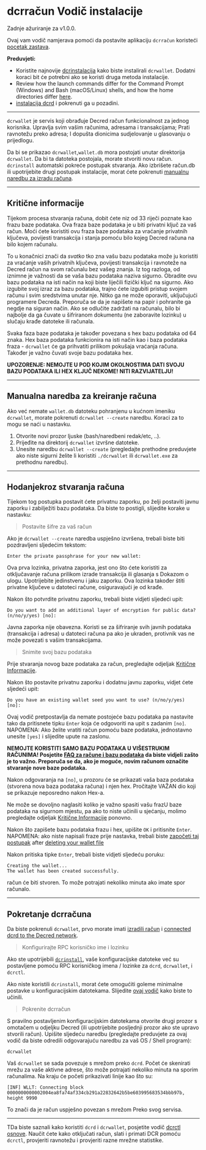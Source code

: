 # dcrračun Vodič instalacije 

Zadnje ažuriranje za v1.0.0.

Ovaj vam vodič namjerava pomoći da postavite aplikaciju `dcrračun` koristeći [pocetak zastava](/getting-started/startup-basics.md#startup-command-flags). 

**Preduvjeti:**

- Koristite najnovije [dcrinstalacija](/getting-started/user-guides/cli-installation.md) kako biste instalirali `dcrwallet`. Dodatni koraci bit će potrebni ako se koristi druga metoda instalacije.
- Review how the launch commands differ for the Command Prompt (Windows) and Bash (macOS/Linux) shells, and how the home directories differ [here](/getting-started/cli-differences.md).
- [instalacija dcrd](/getting-started/user-guides/dcrd-setup.md) i pokrenuti ga u pozadini.

---

`dcrwallet` je servis koji obrađuje Decred račun funkcionalnost za jednog korisnika. Upravlja svim vašim računima, adresama i transakcijama; Prati ravnotežu preko adresa; I dopušta dionicima sudjelovanje u glasovanju o prijedlogu.

Da bi se prikazao `dcrwallet`,`wallet.db` mora postojati unutar direktorija `dcrwallet`. Da bi ta datoteka postojala, morate stvoriti novu račun. `dcrinstall` automatski pokreće postupak stvaranja. Ako izbrišete račun.db ili upotrijebite drugi postupak instalacije, morat ćete pokrenuti [manualnu naredbu za izradu računa](#manual-wallet-creation-command).

---

## Kritične informacije 

Tijekom procesa stvaranja računa, dobit ćete niz od 33 riječi poznate kao frazu baze podataka. Ova fraza baze podataka je u biti privatni ključ za vaš račun. Moći ćete koristiti ovu fraza baze podataka za vraćanje privatnih ključeva, povijesti transakcija i stanja pomoću bilo kojeg Decred računa na bilo kojem računalu.

To u konačnici znači da *svatko* tko zna vašu bazu podataka može ju koristiti za vraćanje vaših privatnih ključeva, povijesti transakcija i ravnoteže na Decred račun na svom računalu bez vašeg znanja. Iz tog razloga, od iznimne je važnosti da se vaša bazu podataka naziva sigurno. Obradite ovu bazu podataka na isti način na koji biste liječili fizički ključ na sigurno. Ako izgubite svoj izraz za bazu podataka, trajno ćete izgubiti pristup svojem računu i svim sredstvima unutar nje. Nitko ga ne može oporaviti, uključujući programere Decreda. Preporuča se da je napišete na papir i pohranite ga negdje na siguran način. Ako se odlučite zadržati na računalu, bilo bi najbolje da ga čuvate u šifriranom dokumentu (ne zaboravite lozinku) u slučaju krađe datoteke ili računala.

Svaka faza baze podataka je također povezana s hex bazu podataka od 64 znaka. Hex baza podataka  funkcionira na isti način kao i baza podataka fraza - `dcrwallet` će ga prihvatiti prilikom pokušaja vraćanja računa. Također je važno čuvati svoje bazu podataka hex.

**UPOZORENJE: NEMOJTE U POD KOJIM OKOLNOSTIMA DATI SVOJU BAZU PODATAKA ILI HEX KLJUČ NEKOME! NITI RAZVIJATELJU!**

---

## Manualna naredba za kreiranje računa 

Ako već nemate `wallet.db` datoteku pohranjenu u kućnom imeniku `dcrwallet`, morate pokrenuti `dcrwallet --create` naredbu. Koraci za to mogu se naći u nastavku.

1. Otvorite novi prozor ljuske (bash/naredbeni redak/etc, ..).
2. Prijeđite na direktorij `dcrwallet` izvršne datoteke.
3. Unesite naredbu `dcrwallet --create` (pregledajte prethodne preduvjete ako niste sigurni želite li koristiti `./dcrwallet` ili `dcrwallet.exe` za prethodnu naredbu). 

---

## Hodanjekroz stvaranja računa 

Tijekom tog postupka postavit ćete privatnu zaporku, po želji postaviti javnu zaporku i zabilježiti bazu podataka. Da biste to postigli, slijedite korake u nastavku:

> Postavite šifre za vaš račun

Ako je `dcrwallet --create` naredba uspješno izvršena, trebali biste biti pozdravljeni sljedećim tekstom:

```no-highlight
Enter the private passphrase for your new wallet:
```

Ova prva lozinka, privatna zaporka, jest ono što ćete koristiti za otključavanje računa prilikom izrade transakcija ili glasanja s Dokazom o  ulogu. Upotrijebite jedinstvenu i jaku zaporku. Ova lozinka također štiti privatne ključeve u datoteci račune, osiguravajući je od krađe.

Nakon što potvrdite privatnu zaporku, trebali biste vidjeti sljedeći upit:

```no-highlight
Do you want to add an additional layer of encryption for public data? (n/no/y/yes) [no]:
```

Javna zaporka nije obavezna. Koristi se za šifriranje svih javnih podataka (transakcija i adresa) u datoteci računa pa ako je ukraden, protivnik vas ne može povezati s vašim transakcijama. 

> Snimite svoj bazu podataka

Prije stvaranja novog baze podataka za račun, pregledajte odjeljak [Kritične Informacije](/getting-started/user-guides/dcrwallet-setup.md#critical-information).

Nakon što postavite privatnu zaporku i dodatnu javnu zaporku, vidjet ćete sljedeći upit:

```no-highlight
Do you have an existing wallet seed you want to use? (n/no/y/yes) [no]:
```

Ovaj vodič pretpostavlja da nemate postojeće bazu podataka pa nastavite tako da pritisnete tipku `Enter` koja će odgovoriti na upit s zadanim `[no]`. NAPOMENA: Ako želite vratiti račun pomoću baze podataka, jednostavno unesite `[yes]` i slijedite upute na zaslonu.

<i class="fa fa-exclamation-triangle"></i> **NEMOJTE KORISTITI SAMO BAZU PODATAKA U VIŠESTRUKIM RAČUNIMA! Posjetite [FAQ za račune i bazu podataka](/faq/wallets-and-seeds.md#3-can-i-run-multiple-wallets) da biste vidjeli zašto je to važno. Preporuča se da, ako je moguće, novim računom označite stvaranje nove baze podataka.** 

Nakon odgovaranja na `[no]`, u prozoru će se prikazati vaša baza podataka  (stvorena nova baza podataka računa) i njen hex. Pročitajte VAŽAN dio koji se prikazuje neposredno nakon Hex-a.

Ne može se dovoljno naglasiti koliko je važno spasiti vašu frazU baze podataka na sigurnom mjestu, pa ako to niste učinili u sjećanju, molimo pregledajte odjeljak [Kritične Informacije](/getting-started/user-guides/dcrwallet-setup.md#critical-information) ponovno.

Nakon što zapišete bazu podataka frazu i hex, upišite `OK` i pritisnite `Enter`. NAPOMENA: ako niste napisali fraze prije nastavka, trebali biste [započeti taj postupak](/getting-started/user-guides/dcrwallet-setup.md#create-a-new-wallet) after [deleting your wallet file](/advanced/deleting-your-wallet.md)

Nakon pritiska tipke `Enter`, trebali biste vidjeti sljedeću poruku:

```no-highlight
Creating the wallet...
The wallet has been created successfully.
```

račun će biti stvoren. To može potrajati nekoliko minuta ako imate spor računalo.

---

## Pokretanje dcrračuna 

Da biste pokrenuli `dcrwallet`, prvo morate imati [izradili račun](#wallet-creation-walkthrough) i
[connected dcrd to the Decred network](/getting-started/user-guides/dcrd-setup.md#connect-to-the-decred-network).

> Konfigurirajte RPC korisničko ime i lozinku

Ako ste upotrijebili [`dcrinstall`](/getting-started/user-guides/cli-installation.md), vaše konfiguracijske datoteke već su postavljene pomoću RPC korisničkog imena / lozinke za `dcrd`, `dcrwallet`, i `dcrctl`.

Ako niste koristili `dcrinstall`, morat ćete omogućiti goleme minimalne postavke u konfiguracijskim datotekama. Slijedite [ovaj vodič](/advanced/manual-cli-install.md#minimum-configuration) kako biste to učinili.

> Pokrenite dcrračun 

S pravilno postavljenim konfiguracijskim datotekama otvorite drugi prozor s omotačem u odjeljku Decred (ili upotrijebite posljednji prozor ako ste upravo stvorili račun). Upišite sljedeću naredbu (pregledajte preduvjete za ovaj vodič da biste odredili odgovarajuću naredbu za vaš OS / Shell program):

```no-highlight
dcrwallet
```

Vaš `dcrwallet` se sada povezuje s mrežom preko `dcrd`. Počet će skenirati mrežu za vaše aktivne adrese, što može potrajati nekoliko minuta na sporim računalima. Na kraju će početi prikazivati ​​linije kao što su:

```no-highlight
[INF] WLLT: Connecting block 0000000000002004ea8fa74af334cb291a22832642b5be603995683534bbb97b, height 9990
```

To znači da je račun uspješno povezan s mrežom
Preko svog servisa.

---

TDa biste saznali kako koristiti `dcrd` i  `dcrwallet`, posjetite vodič [dcrctl osnove](/getting-started/user-guides/dcrctl-basics.md). Naučit ćete kako otključati račun, slati i primati DCR pomoću `dcrctl`, provjeriti ravnotežu i provjeriti razne mrežne statistike.

